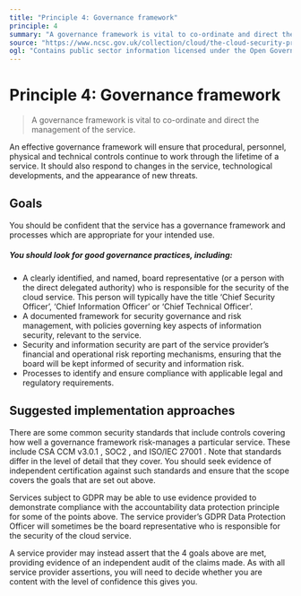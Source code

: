 ```yaml
---
title: "Principle 4: Governance framework"
principle: 4
summary: "A governance framework is vital to co-ordinate and direct the management of the service."
source: "https://www.ncsc.gov.uk/collection/cloud/the-cloud-security-principles/principle-4-governance-framework"
ogl: "Contains public sector information licensed under the Open Government Licence v3.0. https://www.nationalarchives.gov.uk/doc/open-government-licence/version/3/"
---
```


# Principle 4: Governance framework

> A governance framework is vital to co-ordinate and direct the management of the service.

An effective governance framework will ensure that procedural, personnel, physical and technical controls continue to work through the lifetime of a service. It should also respond to changes in the service, technological developments, and the appearance of new threats.

## Goals

You should be confident that the service has a governance framework and processes which are appropriate for your intended use.

##### You should look for good governance practices, including:

- A clearly identified, and named, board representative (or a person with the direct delegated authority) who is responsible for the security of the cloud service. This person will typically have the title ‘Chief Security Officer’, ‘Chief Information Officer’ or ‘Chief Technical Officer’.
- A documented framework for security governance and risk management, with policies governing key aspects of information security, relevant to the service.
- Security and information security are part of the service provider’s financial and operational risk reporting mechanisms, ensuring that the board will be kept informed of security and information risk.
- Processes to identify and ensure compliance with applicable legal and regulatory requirements.

## Suggested implementation approaches

There are some common security standards that include controls covering how well a governance framework risk-manages a particular service. These include CSA CCM v3.0.1 , SOC2 , and ISO/IEC 27001 . Note that standards differ in the level of detail that they cover. You should seek evidence of independent certification against such standards and ensure that the scope covers the goals that are set out above.

Services subject to GDPR may be able to use evidence provided to demonstrate compliance with the accountability data protection principle for some of the points above. The service provider’s GDPR Data Protection Officer will sometimes be the board representative who is responsible for the security of the cloud service.

A service provider may instead assert that the 4 goals above are met, providing evidence of an independent audit of the claims made. As with all service provider assertions, you will need to decide whether you are content with the level of confidence this gives you.
